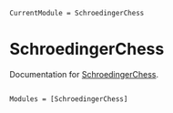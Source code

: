 ```@meta
CurrentModule = SchroedingerChess
```

# SchroedingerChess

Documentation for [SchroedingerChess](https://github.com/gdalle/SchroedingerChess.jl).

```@index
```

```@autodocs
Modules = [SchroedingerChess]
```
